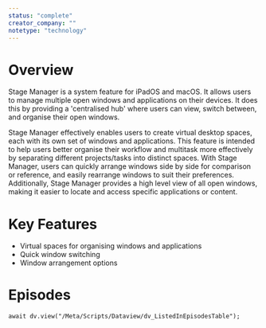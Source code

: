 ```yaml
---
status: "complete"
creator_company: ""
notetype: "technology"
---
```


# Overview
Stage Manager is a system feature for iPadOS and macOS. It allows users to manage multiple open windows and applications on their devices. It does this by providing a 'centralised hub' where users can view, switch between, and organise their open windows.

Stage Manager effectively enables users to create virtual desktop spaces, each with its own set of windows and applications. This feature is intended to help users  better organise their workflow and multitask more effectively by separating different projects/tasks into distinct spaces. With Stage Manager, users can quickly arrange windows side by side for comparison or reference, and easily rearrange windows to suit their preferences. Additionally, Stage Manager provides a high level view of all open windows, making it easier to locate and access specific applications or content.


# Key Features
- Virtual spaces for organising windows and applications
- Quick window switching
- Window arrangement options


# Episodes
```dataviewjs
await dv.view("/Meta/Scripts/Dataview/dv_ListedInEpisodesTable");
```
